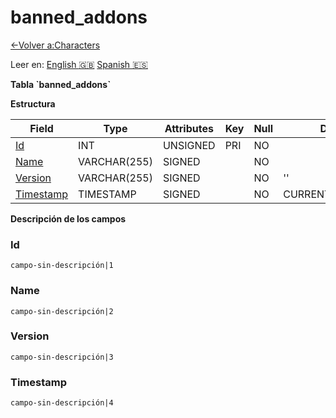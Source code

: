 ﻿# banned\_addons

[<-Volver a:Characters](database-characters)

Leer en: [English :gb:](../banned_addons) [Spanish :es:](banned_addons)

**Tabla \`banned\_addons\`**

**Estructura**

| Field          | Type         | Attributes | Key | Null | Default           | Extra  | Comment |
| -------------- | ------------ | ---------- | --- | ---- | ----------------- | ------ | ------- |
| [Id][1]        | INT          | UNSIGNED   | PRI | NO   |                   |        |         |
| [Name][2]      | VARCHAR(255) | SIGNED     |     | NO   |                   | UNIQUE |         |
| [Version][3]   | VARCHAR(255) | SIGNED     |     | NO   | ''                | UNIQUE |         |
| [Timestamp][4] | TIMESTAMP    | SIGNED     |     | NO   | CURRENT_TIMESTAMP |        |         |

[1]: #id
[2]: #name
[3]: #version
[4]: #timestamp

**Descripción de los campos**

### Id

`campo-sin-descripción|1`

### Name

`campo-sin-descripción|2`

### Version

`campo-sin-descripción|3`

### Timestamp

`campo-sin-descripción|4`
